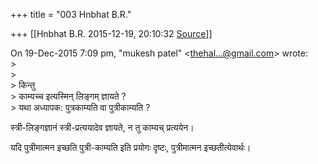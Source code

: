 +++
title = "003 Hnbhat B.R."

+++
[[Hnbhat B.R.	2015-12-19, 20:10:32 [Source](https://groups.google.com/g/samskrita/c/mPm4Rlg_v6k)]]



  
On 19-Dec-2015 7:09 pm, "mukesh patel" \<[thehal...@gmail.com]()\> wrote:  
\>  
\>  
\> किन्तु  
\> काम्यच्च इत्यस्मिन् लिङ्गम् ज्ञायते ?  
\> यथा अध्यापक: पुत्रकाम्यति वा पुत्रीकाम्यति ?

स्त्री-लिङ्गज्ञानं स्त्री-प्रत्ययादेव ज्ञायते, न तु काम्यच् प्रत्ययेन।

यदि पुत्रीमात्मन इच्छति पुत्री-काम्यति इति प्रयोगः दृष्टः, पुत्रीमात्मन इच्छतीत्येवार्थः।  

